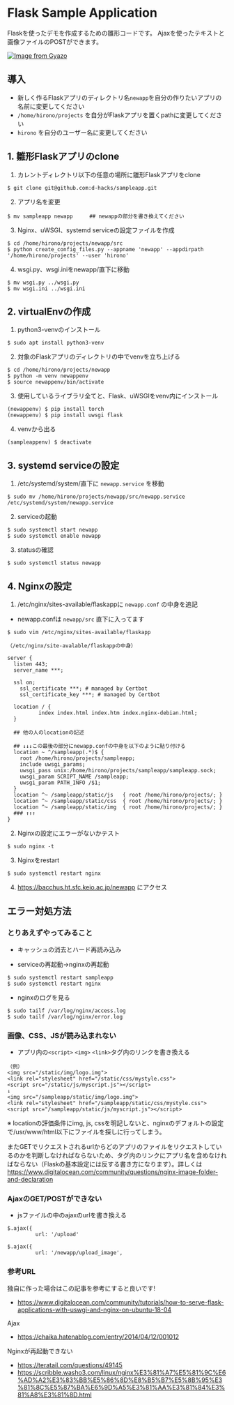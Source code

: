# Flask Sample Application

Flaskを使ったデモを作成するための雛形コードです。
Ajaxを使ったテキストと画像ファイルのPOSTができます。

[![Image from Gyazo](https://i.gyazo.com/ef30125964c2e0f2e001b709256d2fa2.png)](https://gyazo.com/ef30125964c2e0f2e001b709256d2fa2)

## 導入

- 新しく作るFlaskアプリのディレクトリ名`newapp`を自分の作りたいアプリの名前に変更してください
- `/home/hirono/projects` を自分がFlaskアプリを置くpathに変更してください
- `hirono` を自分のユーザー名に変更してください


## 1. 雛形Flaskアプリのclone

1. カレントディレクトリ以下の任意の場所に雛形Flaskアプリをclone
```
$ git clone git@github.com:d-hacks/sampleapp.git
```

2. アプリ名を変更

```
$ mv sampleapp newapp　　  ## newappの部分を書き換えてください
```

3. Nginx、uWSGI、systemd serviceの設定ファイルを作成
```
$ cd /home/hirono/projects/newapp/src
$ python create_config_files.py --appname 'newapp' --appdirpath '/home/hirono/projects' --user 'hirono'
```
4. wsgi.py、wsgi.iniをnewapp/直下に移動
```
$ mv wsgi.py ../wsgi.py
$ mv wsgi.ini ../wsgi.ini
```

## 2. virtualEnvの作成

1. python3-venvのインストール
```
$ sudo apt install python3-venv
```

2. 対象のFlaskアプリのディレクトリの中でvenvを立ち上げる

```
$ cd /home/hirono/projects/newapp
$ python -m venv newappenv
$ source newappenv/bin/activate
```

3. 使用しているライブラリ全てと、Flask、uWSGIをvenv内にインストール
```
(newappenv) $ pip install torch
(newappenv) $ pip install uwsgi flask
```

4. venvから出る

```
(sampleappenv) $ deactivate
```

## 3. systemd serviceの設定
1. /etc/systemd/system/直下に `newapp.service` を移動
```
$ sudo mv /home/hirono/projects/newapp/src/newapp.service /etc/systemd/system/newapp.service
```

2. serviceの起動
```
$ sudo systemctl start newapp
$ sudo systemctl enable newapp
```
3. statusの確認
```
$ sudo systemctl status newapp
```

## 4. Nginxの設定

1. /etc/nginx/sites-available/flaskappに `newapp.conf` の中身を追記

- newapp.confは `newapp/src` 直下に入ってます

```
$ sudo vim /etc/nginx/sites-available/flaskapp
```

```
（/etc/nginx/site-avalable/flaskappの中身）

server {
  listen 443;
  server_name ***;

  ssl on;
    ssl_certificate ***; # managed by Certbot
    ssl_certificate_key ***; # managed by Certbot

  location / {
          index index.html index.htm index.nginx-debian.html;
  }

  ## 他の人のlocationの記述

  ## ↓↓↓この最後の部分にnewapp.confの中身を以下のように貼り付ける
  location ~ ^/sampleapp(.*)$ {
    root /home/hirono/projects/sampleapp;
    include uwsgi_params;
    uwsgi_pass unix:/home/hirono/projects/sampleapp/sampleapp.sock;
    uwsgi_param SCRIPT_NAME /sampleapp;
    uwsgi_param PATH_INFO /$1;
  }
  location ^~ /sampleapp/static/js   { root /home/hirono/projects/; }
  location ^~ /sampleapp/static/css  { root /home/hirono/projects/; }
  location ^~ /sampleapp/static/img  { root /home/hirono/projects/; }
  ### ↑↑↑
}

```

2. Nginxの設定にエラーがないかテスト
```
$ sudo nginx -t
```

3. Nginxをrestart
```
$ sudo systemctl restart nginx
```

4. https://bacchus.ht.sfc.keio.ac.jp/newapp にアクセス




## エラー対処方法

### とりあえずやってみること

- キャッシュの消去とハード再読み込み

- serviceの再起動→nginxの再起動

```
$ sudo systemctl restart sampleapp
$ sudo systemctl restart nginx
```

- nginxのログを見る
```
$ sudo tailf /var/log/nginx/access.log
$ sudo tailf /var/log/nginx/error.log
```


### 画像、CSS、JSが読み込まれない
- アプリ内の`<script>` `<img>` `<link>`タグ内のリンクを書き換える

```
（例）
<img src="/static/img/logo.img">
<link rel="stylesheet" href="/static/css/mystyle.css">
<script src="/static/js/myscript.js"></script>
↓
<img src="/sampleapp/static/img/logo.img">
<link rel="stylesheet" href="/sampleapp/static/css/mystyle.css">
<script src="/sampleapp/static/js/myscript.js"></script>
```

※ locationの評価条件にimg, js, cssを明記しないと、nginxのデフォルトの設定で/usr/www/html以下にファイルを探しに行ってしまう。

またGETでリクエストされるurlからどのアプリのファイルをリクエストしているのかを判断しなければならないため、タグ内のリンクにアプリ名を含めなければならない（Flaskの基本設定には反する書き方になります）。詳しくは https://www.digitalocean.com/community/questions/nginx-image-folder-and-declaration

### AjaxのGET/POSTができない
- jsファイルの中のajaxのurlを書き換える
```
$.ajax({
         url: '/upload'

$.ajax({
         url: '/newapp/upload_image',
```

### 参考URL
独自に作った場合はこの記事を参考にすると良いです!
- https://www.digitalocean.com/community/tutorials/how-to-serve-flask-applications-with-uswgi-and-nginx-on-ubuntu-18-04

Ajax
- https://chaika.hatenablog.com/entry/2014/04/12/001012

Nginxが再起動できない
- https://teratail.com/questions/49145
- https://scribble.washo3.com/linux/nginx%E3%81%A7%E5%81%9C%E6%AD%A2%E3%83%BB%E5%86%8D%E8%B5%B7%E5%8B%95%E3%81%8C%E5%87%BA%E6%9D%A5%E3%81%AA%E3%81%84%E3%81%A8%E3%81%8D.html
